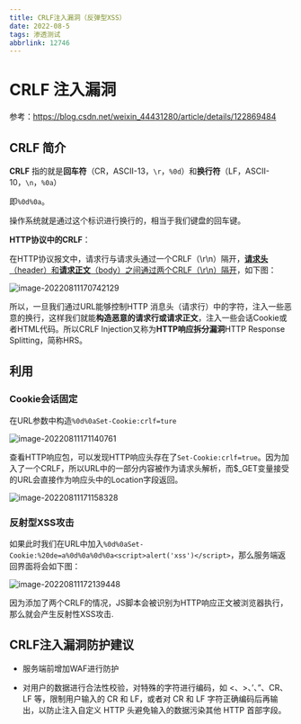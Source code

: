 ```yaml
---
title: CRLF注入漏洞（反弹型XSS）
date: 2022-08-5
tags: 渗透测试
abbrlink: 12746
---
```


# CRLF 注入漏洞

参考：https://blog.csdn.net/weixin_44431280/article/details/122869484

## CRLF 简介

**CRLF** 指的就是**回车符**（CR，ASCII-13，`\r`，`%0d`）和**换行符**（LF，ASCII-10，`\n`，`%0a`）

即`%0d%0a`。

操作系统就是通过这个标识进行换行的，相当于我们键盘的回车键。

**HTTP协议中的CRLF**：

在HTTP协议报文中，请求行与请求头通过一个CRLF（\r\n）隔开，<u>**请求头**（header）和**请求正文**（body）之间通过两个CRLF（\r\n）隔开</u>，如下图：

![image-20220811170742129](https://frankcao3-picgo.oss-cn-shenzhen.aliyuncs.com/img/image-20220811170742129.png)

所以，一旦我们通过URL能够控制HTTP 消息头（请求行）中的字符，注入一些恶意的换行，这样我们就能**构造恶意的请求行或请求正文**，注入一些会话Cookie或者HTML代码。所以CRLF Injection又称为**HTTP响应拆分漏洞**HTTP Response Splitting，简称HRS。

## 利用

### Cookie会话固定

在URL参数中构造`%0d%0aSet-Cookie:crlf=ture`

![image-20220811171140761](https://frankcao3-picgo.oss-cn-shenzhen.aliyuncs.com/img/image-20220811171140761.png)

查看HTTP响应包，可以发现HTTP响应头存在了`Set-Cookie:crlf=true`。因为加入了一个CRLF，所以URL中的一部分内容被作为请求头解析，而$_GET变量接受的URL会直接作为响应头中的Location字段返回。

![image-20220811171158328](https://frankcao3-picgo.oss-cn-shenzhen.aliyuncs.com/img/image-20220811171158328.png)

### 反射型XSS攻击

如果此时我们在URL中加入`%0d%0aSet-Cookie:%20de=a%0d%0a%0d%0a<script>alert('xss')</script>`，那么服务端返回界面将会如下图：

![image-20220811172139448](https://frankcao3-picgo.oss-cn-shenzhen.aliyuncs.com/img/image-20220811172139448.png)

因为添加了两个CRLF的情况，JS脚本会被识别为HTTP响应正文被浏览器执行，那么就会产生反射性XSS攻击.

## CRLF注入漏洞防护建议

- 服务端前增加WAF进行防护

- 对用户的数据进行合法性校验，对特殊的字符进行编码，如 <、>、’、”、CR、LF 等，限制用户输入的 CR 和 LF，或者对 CR 和 LF 字符正确编码后再输出，以防止注入自定义 HTTP 头避免输入的数据污染其他 HTTP 首部字段。